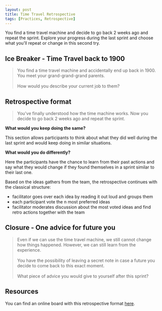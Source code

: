 ```yaml
---
layout: post
title: Time Travel Retrospective
tags: [Practices, Retrospective]
---
```


You find a time travel machine and decide to go back 2 weeks ago and repeat the sprint.
Explore your progress during the last sprint and choose what you'll repeat or change in this second try.
<!--- excerpt -->

## Ice Breaker - Time Travel back to 1900

> You find a time travel machine and accidentally end up back in 1900. 
You meet your grand-grand-grand parents.  
<br/>How would you describe your current job to them? 

## Retrospective format

> You've finally understood how the time machine works.
Now you decide to go back 2 weeks ago and repeat the sprint.

**What would you keep doing the same?**

This section allows participants to think about what they did well during
the last sprint and would keep doing in similar situations.  

**What would you do differently?**

Here the participants have the chance to learn from their past actions and
say what they would change if they found themselves in a sprint similar to
their last one.


Based on the ideas gathers from the team, the retrospective continues with the
classical structure:
- facilitator goes over each idea by reading it out loud and groups them
- each participant vote the n most preferred ideas
- facilitator moderates discussion about the most voted ideas and find retro actions together with the team 

## Closure - One advice for future you

> Even if we can use the time travel machine, we still cannot change how things happened. 
However, we can still learn from the experience.  
<br/>You have the possibility of leaving a secret note in case a future you decide to come back to this exact moment.  
<br/>What piece of advice you would give to yourself after this sprint?

## Resources

You can find an online board with this retrospective format [here](https://retrotool.io/NL-KH39gGsPaGo0A90wEX).
